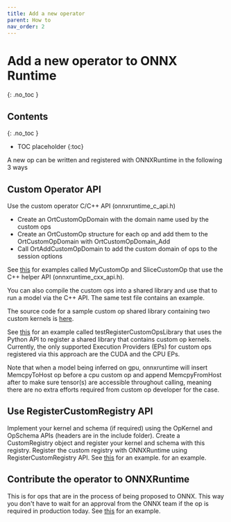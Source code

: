 ```yaml
---
title: Add a new operator
parent: How to
nav_order: 2
---
```


# Add a new operator to ONNX Runtime
{: .no_toc }

## Contents
{: .no_toc }

* TOC placeholder
{:toc}

A new op can be written and registered with ONNXRuntime in the following 3 ways

## Custom Operator API

Use the custom operator C/C++ API (onnxruntime_c_api.h)

* Create an OrtCustomOpDomain with the domain name used by the custom ops
* Create an OrtCustomOp structure for each op and add them to the OrtCustomOpDomain with OrtCustomOpDomain_Add
* Call OrtAddCustomOpDomain to add the custom domain of ops to the session options
  
See [this](https://github.com/microsoft/onnxruntime/blob/master/onnxruntime/test/shared_lib/test_inference.cc) for examples called MyCustomOp and SliceCustomOp that use the C++ helper API (onnxruntime_cxx_api.h).

You can also compile the custom ops into a shared library and use that to run a model via the C++ API. The same test file contains an example.

The source code for a sample custom op shared library containing two custom kernels is [here](https://github.com/microsoft/onnxruntime/blob/master/onnxruntime/test/testdata/custom_op_library/custom_op_library.cc).

See [this](https://github.com/microsoft/onnxruntime/blob/master/onnxruntime/test/python/onnxruntime_test_python.py) for an example called testRegisterCustomOpsLibrary that uses the Python API to register a shared library that contains custom op kernels. Currently, the only supported Execution Providers (EPs) for custom ops registered via this approach are the CUDA and the CPU EPs.

Note that when a model being inferred on gpu, onnxruntime will insert MemcpyToHost op before a cpu custom op and append MemcpyFromHost after to make sure tensor(s) are accessible throughout calling, meaning there are no extra efforts required from custom op developer for the case.

## Use RegisterCustomRegistry API

Implement your kernel and schema (if required) using the OpKernel and OpSchema APIs (headers are in the include folder).
Create a CustomRegistry object and register your kernel and schema with this registry.
Register the custom registry with ONNXRuntime using RegisterCustomRegistry API.
See [this](https://github.com/microsoft/onnxruntime/blob/master/onnxruntime/test/framework/local_kernel_registry_test.cc) for an example. for an example.

## Contribute the operator to ONNXRuntime

This is for ops that are in the process of being proposed to ONNX. This way you don't have to wait for an approval from the ONNX team if the op is required in production today. See [this](https://github.com/microsoft/onnxruntime/blob/master/onnxruntime/contrib_ops) for an example.
